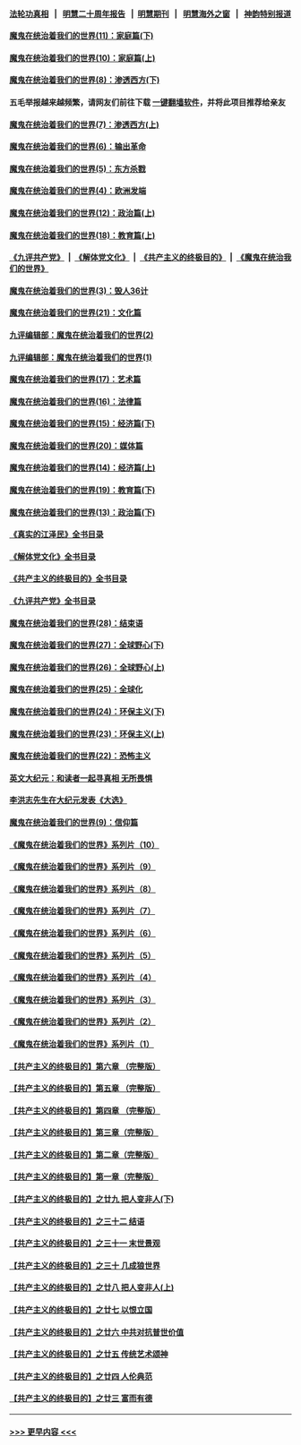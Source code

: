 #### [法轮功真相](https://github.com/gfw-breaker/truth/blob/master/README.md?t=0) &nbsp;&nbsp;|&nbsp;&nbsp; [明慧二十周年报告](https://github.com/gfw-breaker/mh-reports/blob/master/README.md?t=0) &nbsp;&nbsp;|&nbsp;&nbsp;[明慧期刊](https://github.com/gfw-breaker/mh-qikan) &nbsp;&nbsp;|&nbsp;&nbsp; [明慧海外之窗](https://github.com/gfw-breaker/mh-news/blob/master/README.md?t=0) &nbsp;&nbsp;|&nbsp;&nbsp; [神韵特别报道](https://github.com/gfw-breaker/mh-news/blob/master/shenyun.md?t=0)
#### [魔鬼在统治着我们的世界(11)：家庭篇(下)](../pages/nsc422/n10440961.md?t=11222350) 
#### [魔鬼在统治着我们的世界(10)：家庭篇(上)](../pages/nsc422/n10435448.md?t=11222350) 
#### [魔鬼在统治着我们的世界(8)：渗透西方(下)](../pages/nsc422/n10429603.md?t=11222350) 
#### 五毛举报越来越频繁，请网友们前往下载 [一键翻墙软件](https://github.com/gfw-breaker/ssr-accounts)，并将此项目推荐给亲友
#### [魔鬼在统治着我们的世界(7)：渗透西方(上)](../pages/nsc422/n10426013.md?t=11222350) 
#### [魔鬼在统治着我们的世界(6)：输出革命](../pages/nsc422/n10421536.md?t=11222350) 
#### [魔鬼在统治着我们的世界(5)：东方杀戮](../pages/nsc422/n10417707.md?t=11222350) 
#### [魔鬼在统治着我们的世界(4)：欧洲发端](../pages/nsc422/n10414890.md?t=11222350) 
#### [魔鬼在统治着我们的世界(12)：政治篇(上)](../pages/nsc422/n10444576.md?t=11222350) 
#### [魔鬼在统治着我们的世界(18)：教育篇(上)](../pages/nsc422/n10526970.md?t=11222350) 
#### [《九评共产党》](https://github.com/begood0513/9ping.md/blob/master/README.md) &nbsp;|&nbsp; [《解体党文化》](../../../../jtdwh.md/blob/master/README.md)  &nbsp;|&nbsp; [《共产主义的终极目的》](../../../../gczydzjmd.md/blob/master/README.md) &nbsp;|&nbsp; [《魔鬼在统治我们的世界》](../../../../mgztzwmdsj.md/blob/master/README.md) 
#### [魔鬼在统治着我们的世界(3)：毁人36计](../pages/nsc422/n10411583.md?t=11222350) 
#### [魔鬼在统治着我们的世界(21)：文化篇](../pages/nsc422/n10597706.md?t=11222350) 
#### [九评编辑部：魔鬼在统治着我们的世界(2)](../pages/nsc422/n10410036.md?t=11222350) 
#### [九评编辑部：魔鬼在统治着我们的世界(1)](../pages/nsc422/n10406825.md?t=11222350) 
#### [魔鬼在统治着我们的世界(17)：艺术篇](../pages/nsc422/n10499093.md?t=11222350) 
#### [魔鬼在统治着我们的世界(16)：法律篇](../pages/nsc422/n10485969.md?t=11222350) 
#### [魔鬼在统治着我们的世界(15)：经济篇(下)](../pages/nsc422/n10469975.md?t=11222350) 
#### [魔鬼在统治着我们的世界(20)：媒体篇](../pages/nsc422/n10586579.md?t=11222350) 
#### [魔鬼在统治着我们的世界(14)：经济篇(上)](../pages/nsc422/n10457370.md?t=11222350) 
#### [魔鬼在统治着我们的世界(19)：教育篇(下)](../pages/nsc422/n10564808.md?t=11222350) 
#### [魔鬼在统治着我们的世界(13)：政治篇(下)](../pages/nsc422/n10448270.md?t=11222350) 
#### [《真实的江泽民》全书目录](../pages/nsc422/n13721399.md?t=11222350) 
#### [《解体党文化》全书目录](../pages/nsc422/n13721157.md?t=11222350) 
#### [《共产主义的终极目的》全书目录](../pages/nsc422/n13721048.md?t=11222350) 
#### [《九评共产党》全书目录](../pages/nsc422/n13708085.md?t=11222350) 
#### [魔鬼在统治着我们的世界(28)：结束语](../pages/nsc422/n10936246.md?t=11222350) 
#### [魔鬼在统治着我们的世界(27)：全球野心(下)](../pages/nsc422/n10928319.md?t=11222350) 
#### [魔鬼在统治着我们的世界(26)：全球野心(上)](../pages/nsc422/n10900318.md?t=11222350) 
#### [魔鬼在统治着我们的世界(25)：全球化](../pages/nsc422/n10788205.md?t=11222350) 
#### [魔鬼在统治着我们的世界(24)：环保主义(下)](../pages/nsc422/n10695307.md?t=11222350) 
#### [魔鬼在统治着我们的世界(23)：环保主义(上)](../pages/nsc422/n10688613.md?t=11222350) 
#### [魔鬼在统治着我们的世界(22)：恐怖主义](../pages/nsc422/n10614727.md?t=11222350) 
#### [英文大纪元：和读者一起寻真相 无所畏惧](../pages/nsc422/n12542027.md?t=11222350) 
#### [李洪志先生在大纪元发表《大选》](../pages/nsc422/n12534746.md?t=11222350) 
#### [魔鬼在统治着我们的世界(9)：信仰篇](../pages/nsc422/n10432159.md?t=11222350) 
#### [《魔鬼在统治着我们的世界》系列片（10）](../pages/nsc422/n12292670.md?t=11222350) 
#### [《魔鬼在统治着我们的世界》系列片（9）](../pages/nsc422/n12290859.md?t=11222350) 
#### [《魔鬼在统治着我们的世界》系列片（8）](../pages/nsc422/n12287445.md?t=11222350) 
#### [《魔鬼在统治着我们的世界》系列片（7）](../pages/nsc422/n12283425.md?t=11222350) 
#### [《魔鬼在统治着我们的世界》系列片（6）](../pages/nsc422/n12282314.md?t=11222350) 
#### [《魔鬼在统治着我们的世界》系列片（5）](../pages/nsc422/n12281419.md?t=11222350) 
#### [《魔鬼在统治着我们的世界》系列片（4）](../pages/nsc422/n12274024.md?t=11222350) 
#### [《魔鬼在统治着我们的世界》系列片（3）](../pages/nsc422/n12271322.md?t=11222350) 
#### [《魔鬼在统治着我们的世界》系列片（2）](../pages/nsc422/n12269049.md?t=11222350) 
#### [《魔鬼在统治着我们的世界》系列片（1）](../pages/nsc422/n12267575.md?t=11222350) 
#### [【共产主义的终极目的】第六章 （完整版）](../pages/nsc422/n11428913.md?t=11222350) 
#### [【共产主义的终极目的】第五章 （完整版）](../pages/nsc422/n11428912.md?t=11222350) 
#### [【共产主义的终极目的】第四章 （完整版）](../pages/nsc422/n11428907.md?t=11222350) 
#### [【共产主义的终极目的】第三章（完整版）](../pages/nsc422/n11428848.md?t=11222350) 
#### [【共产主义的终极目的】第二章（完整版）](../pages/nsc422/n11428831.md?t=11222350) 
#### [【共产主义的终极目的】第一章（完整版）](../pages/nsc422/n11417651.md?t=11222350) 
#### [【共产主义的终极目的】之廿九 把人变非人(下)](../pages/nsc422/n11344140.md?t=11222350) 
#### [【共产主义的终极目的】之三十二 结语](../pages/nsc422/n11360535.md?t=11222350) 
#### [【共产主义的终极目的】之三十一 末世景观](../pages/nsc422/n11351129.md?t=11222350) 
#### [【共产主义的终极目的】之三十 几成狼世界](../pages/nsc422/n11348280.md?t=11222350) 
#### [【共产主义的终极目的】之廿八 把人变非人(上)](../pages/nsc422/n11340492.md?t=11222350) 
#### [【共产主义的终极目的】之廿七 以恨立国](../pages/nsc422/n11336944.md?t=11222350) 
#### [【共产主义的终极目的】之廿六 中共对抗普世价值](../pages/nsc422/n11324785.md?t=11222350) 
#### [【共产主义的终极目的】之廿五 传统艺术颂神](../pages/nsc422/n11296396.md?t=11222350) 
#### [【共产主义的终极目的】之廿四 人伦典范](../pages/nsc422/n11296397.md?t=11222350) 
#### [【共产主义的终极目的】之廿三 富而有德](../pages/nsc422/n11283598.md?t=11222350) 

----
#### [ >>> 更早内容 <<< ](../indexes/nsc422-earlier.md)
